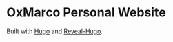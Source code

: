 # OxMarco Personal Website
Built with [Hugo](https://gohugo.io/) and [Reveal-Hugo](https://github.com/dzello/reveal-hugo).


